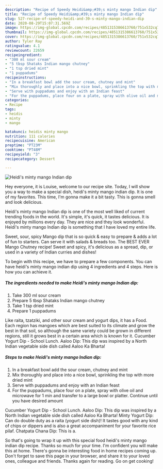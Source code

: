 ```yaml
---
description: "Recipe of Speedy Heidi&amp;#39;s minty mango Indian dip"
title: "Recipe of Speedy Heidi&amp;#39;s minty mango Indian dip"
slug: 527-recipe-of-speedy-heidi-and-39-s-minty-mango-indian-dip
date: 2020-08-29T15:07:31.569Z
image: https://img-global.cpcdn.com/recipes/4851315386613760/751x532cq70/heidis-minty-mango-indian-dip-recipe-main-photo.jpg
thumbnail: https://img-global.cpcdn.com/recipes/4851315386613760/751x532cq70/heidis-minty-mango-indian-dip-recipe-main-photo.jpg
cover: https://img-global.cpcdn.com/recipes/4851315386613760/751x532cq70/heidis-minty-mango-indian-dip-recipe-main-photo.jpg
author: Tyler Ray
ratingvalue: 4.1
reviewcount: 22659
recipeingredient:
- "300 ml sour cream"
- "5 tbsp Shataks Indian mango chutney"
- "1 tsp dried mint"
- "1 puppadums"
recipeinstructions:
- "In a breakfast bowl add the sour cream, chutney and mint"
- "Mix thoroughly and place into a nice bowl, sprinkling the top with more dried mint"
- "Serve with puppadums and enjoy with an Indian feast"
- "For the puppadums, place four on a plate, spray with olive oil and microwave for 1 min and transfer to a large bowl or platter. Continue until you have desired amount"
categories:
- Recipe
tags:
- heidis
- minty
- mango

katakunci: heidis minty mango 
nutrition: 111 calories
recipecuisine: American
preptime: "PT23M"
cooktime: "PT48M"
recipeyield: "3"
recipecategory: Dessert

---
```



![Heidi&#39;s minty mango Indian dip](https://img-global.cpcdn.com/recipes/4851315386613760/751x532cq70/heidis-minty-mango-indian-dip-recipe-main-photo.jpg)

Hey everyone, it is Louise, welcome to our recipe site. Today, I will show you a way to make a special dish, heidi&#39;s minty mango indian dip. It is one of my favorites. This time, I'm gonna make it a bit tasty. This is gonna smell and look delicious.

Heidi&#39;s minty mango Indian dip is one of the most well liked of current trending foods in the world. It's simple, it's quick, it tastes delicious. It is enjoyed by millions every day. They are nice and they look wonderful. Heidi&#39;s minty mango Indian dip is something that I have loved my entire life.

Sweet, sour, spicy Mango dip that is so quick &amp; easy to prepare &amp; adds a lot of fun to starters. Can serve it with salads &amp; breads too. The BEST EVER Mango Chutney recipe! Sweet and spicy, it&#39;s delicious as a spread, dip, or used in a variety of Indian curries and dishes!


To begin with this recipe, we have to prepare a few components. You can have heidi&#39;s minty mango indian dip using 4 ingredients and 4 steps. Here is how you can achieve it.

<!--inarticleads1-->

##### The ingredients needed to make Heidi&#39;s minty mango Indian dip:

1. Take 300 ml sour cream
1. Prepare 5 tbsp Shataks Indian mango chutney
1. Take 1 tsp dried mint
1. Prepare 1 puppadums


Like raita, tzatziki, and other sour cream and yogurt dips, it has a Food. Each region has mangoes which are best suited to its climate and grow the best in that soil, so although the same variety could be grown in different regions, still it grows best in a certain area which is known for it. Cucumber Yogurt Dip - School Lunch. Aaloo Dip: This dip was inspired by a North Indian vegetable side dish called Aaloo Ka Bharta! 

<!--inarticleads2-->

##### Steps to make Heidi&#39;s minty mango Indian dip:

1. In a breakfast bowl add the sour cream, chutney and mint
1. Mix thoroughly and place into a nice bowl, sprinkling the top with more dried mint
1. Serve with puppadums and enjoy with an Indian feast
1. For the puppadums, place four on a plate, spray with olive oil and microwave for 1 min and transfer to a large bowl or platter. Continue until you have desired amount


Cucumber Yogurt Dip - School Lunch. Aaloo Dip: This dip was inspired by a North Indian vegetable side dish called Aaloo Ka Bharta! Minty Yogurt Dip: Can do double duty as a raita (yogurt side dish)! It tastes good with any kind of chips or dippers and is also a great accompaniment for your favorite rice pilaf. Chatpata Chana Dip: This is a. 

So that's going to wrap it up with this special food heidi&#39;s minty mango indian dip recipe. Thanks so much for your time. I'm confident you will make this at home. There's gonna be interesting food in home recipes coming up. Don't forget to save this page in your browser, and share it to your loved ones, colleague and friends. Thanks again for reading. Go on get cooking!
